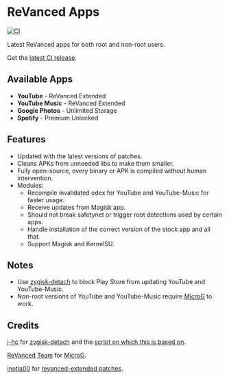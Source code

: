 # ReVanced Apps

[![CI](https://github.com/avisek/revanced-apps/actions/workflows/ci.yml/badge.svg?event=schedule)](https://github.com/avisek/revanced-apps/actions/workflows/ci.yml)

Latest ReVanced apps for both root and non-root users.

Get the [latest CI release](https://github.com/avisek/revanced-apps/releases).

## Available Apps

- **YouTube** - ReVanced Extended
- **YouTube Music** - ReVanced Extended
- **Google Photos** - Unlimited Storage
- **Spotify** - Premium Unlocked

## Features

- Updated with the latest versions of patches.
- Cleans APKs from unneeded libs to make them smaller.
- Fully open-source, every binary or APK is compiled without human intervention.
- Modules:
  - Recompile invalidated odex for YouTube and YouTube-Music for faster usage.
  - Receive updates from Magisk app.
  - Should not break safetynet or trigger root detections used by certain apps.
  - Handle installation of the correct version of the stock app and all that.
  - Support Magisk and KernelSU.

## Notes

- Use [zygisk-detach](https://github.com/j-hc/zygisk-detach) to block Play Store from updating YouTube and YouTube-Music.
- Non-root versions of YouTube and YouTube-Music require [MicroG](https://github.com/ReVanced/GmsCore/releases) to work.

## Credits

[j-hc](https://github.com/j-hc) for [zygisk-detach](https://github.com/j-hc/zygisk-detach) and the [script on which this is based on](https://github.com/j-hc/revanced-magisk-module).

[ReVanced Team](https://github.com/revanced) for [MicroG](https://github.com/ReVanced/GmsCore/releases).

[inotia00](https://github.com/inotia00) for [revanced-extended patches](https://github.com/inotia00/revanced-patches).
